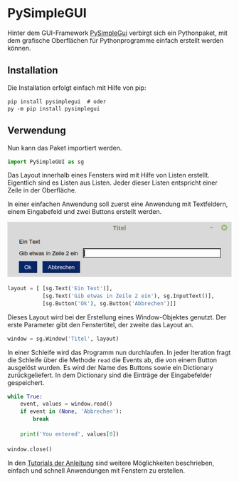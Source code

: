 # PySimpleGUI

Hinter dem GUI-Framework [PySimpleGui](https://github.com/PySimpleGUI/PySimpleGUI) 
verbirgt sich ein Pythonpaket, mit dem grafische
Oberflächen für Pythonprogramme einfach erstellt werden können.

## Installation

Die Installation erfolgt einfach mit Hilfe von pip:

    pip install pysimplegui  # oder
    py -m pip install pysimplegui

## Verwendung

Nun kann das Paket importiert werden.


```python
import PySimpleGUI as sg
```

Das Layout innerhalb eines Fensters wird mit Hilfe von Listen erstellt.
Eigentlich sind es Listen aus Listen. Jeder dieser Listen entspricht einer
Zeile in der Oberfläche.

In einer einfachen Anwendung soll zuerst eine Anwendung mit
Textfeldern, einem Eingabefeld und zwei Buttons erstellt werden.

![screenshot](screenshot.png)


```python
layout = [ [sg.Text('Ein Text')],
           [sg.Text('Gib etwas in Zeile 2 ein'), sg.InputText()],
           [sg.Button('Ok'), sg.Button('Abbrechen')]]
```

Dieses Layout wird bei der Erstellung eines Window-Objektes genutzt. Der erste Parameter gibt den 
Fenstertitel, der zweite das Layout an.


```python
window = sg.Window('Titel', layout)
```

In einer Schleife wird das Programm nun durchlaufen. In jeder Iteration fragt die Schleife
über die Methode `read` die Events ab, die von einem Button ausgelöst wurden. Es wird der
Name des Buttons sowie ein Dictionary zurückgeliefert. In dem Dictionary sind die Einträge
der Eingabefelder gespeichert.


```python
while True:
    event, values = window.read()
    if event in (None, 'Abbrechen'):
        break

    print('You entered', values[0])

window.close()
```

In den [Tutorials der Anleitung](https://pysimplegui.readthedocs.io/en/latest/cookbook/)
sind weitere Möglichkeiten beschrieben, einfach und schnell
Anwendungen mit Fenstern zu erstellen.

